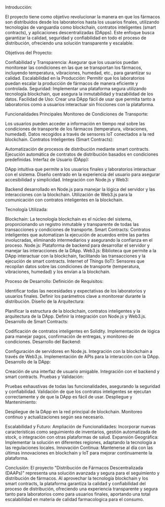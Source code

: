Introducción:

El proyecto tiene como objetivo revolucionar la manera en que los fármacos son distribuidos desde los laboratorios hasta los usuarios finales, utilizando tecnologías de vanguardia como blockchain, contratos inteligentes (smart contracts), y aplicaciones descentralizadas (DApps). Este enfoque busca garantizar la calidad, seguridad y confiabilidad en todo el proceso de distribución, ofreciendo una solución transparente y escalable.



Objetivos del Proyecto:

Confiabilidad y Transparencia: Asegurar que los usuarios puedan monitorear las condiciones en las que se transportan los fármacos, incluyendo temperatura, vibraciones, humedad, etc., para garantizar su calidad.
Escalabilidad en la Producción: Permitir que los laboratorios puedan escalar la producción de fármacos de manera eficiente y controlada.
Seguridad: Implementar una plataforma segura utilizando tecnología blockchain, que asegura la inmutabilidad y trazabilidad de los datos.
Facilidad de Uso: Crear una DApp fácil de usar que permita tanto a laboratorios como a usuarios interactuar sin fricciones con la plataforma.


Funcionalidades Principales
Monitoreo de Condiciones de Transporte:

Los usuarios pueden acceder a información en tiempo real sobre las condiciones de transporte de los fármacos (temperatura, vibraciones, humedad).
Datos recogidos a través de sensores IoT conectados a la red blockchain.
Contratos Inteligentes (Smart Contracts):

Automatización de procesos de distribución mediante smart contracts.
Ejecución automática de contratos de distribución basados en condiciones predefinidas.
Interfaz de Usuario (DApp):

DApp intuitiva que permite a los usuarios finales y laboratorios interactuar con el sistema.
Diseño centrado en la experiencia del usuario para asegurar accesibilidad y simplicidad.
Integración con Node.js y Web3:

Backend desarrollado en Node.js para manejar la lógica del servidor y las interacciones con la blockchain.
Utilización de Web3.js para la comunicación con contratos inteligentes en la blockchain.


Tecnología Utilizada:

Blockchain: La tecnología blockchain es el núcleo del sistema, proporcionando un registro inmutable y transparente de todas las transacciones y condiciones de transporte.
Smart Contracts: Contratos inteligentes que automatizan la ejecución de acuerdos entre las partes involucradas, eliminando intermediarios y asegurando la confianza en el proceso.
Node.js: Plataforma de backend para desarrollar el servidor y manejar las interacciones de la DApp.
Web3.js: Biblioteca que permite a la DApp interactuar con la blockchain, facilitando las transacciones y la ejecución de smart contracts.
Internet of Things (IoT): Sensores que recopilan datos sobre las condiciones de transporte (temperatura, vibraciones, humedad) y los envían a la blockchain.


Proceso de Desarrollo:
Definición de Requisitos:

Identificar todas las necesidades y expectativas de los laboratorios y usuarios finales.
Definir los parámetros clave a monitorear durante la distribución.
Diseño de la Arquitectura:

Planificar la estructura de la blockchain, contratos inteligentes y la arquitectura de la DApp.
Definir la integración con Node.js y Web3.js.
Desarrollo de Smart Contracts:

Codificación de contratos inteligentes en Solidity.
Implementación de lógica para manejar pagos, confirmación de entregas, y monitoreo de condiciones.
Desarrollo del Backend:

Configuración de servidores en Node.js.
Integración con la blockchain a través de Web3.js.
Implementación de APIs para la interacción con la DApp.
Desarrollo de la DApp:

Creación de una interfaz de usuario amigable.
Integración con el backend y smart contracts.
Pruebas y Validación:

Pruebas exhaustivas de todas las funcionalidades, asegurando la seguridad y confiabilidad.
Validación de que los contratos inteligentes se ejecutan correctamente y de que la DApp es fácil de usar.
Despliegue y Mantenimiento:

Despliegue de la DApp en la red principal de blockchain.
Monitoreo continuo y actualizaciones según sea necesario.


Escalabilidad y Futuro:
Ampliación de Funcionalidades: Incorporar nuevas características como seguimiento de inventarios, gestión automatizada de stock, o integración con otras plataformas de salud.
Expansión Geográfica: Implementar la solución en diferentes regiones, adaptando la tecnología a las regulaciones locales.
Innovación Continua: Mantenerse al día con las últimas innovaciones en blockchain y IoT para mejorar continuamente la plataforma.

Conclusión:
El proyecto "Distribución de Fármacos Descentralizada (DAAPs)" representa una solución avanzada y segura para el seguimiento y distribución de fármacos. Al aprovechar la tecnología blockchain y los smart contracts, la plataforma garantiza la calidad y confiabilidad del proceso de distribución, ofreciendo una experiencia transparente y segura tanto para laboratorios como para usuarios finales, aportando una total escalabilidad en materia de calidad farmacologica para el consumo.
